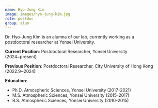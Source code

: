 ```yaml
---
name: Hyo-Jung Kim
image: images/hyo-jung-kim.jpg
role: postdoc
group: alum
---
```


Dr. Hyo-Jung Kim is an alumna of our lab, currently working as a postdoctoral researcher at Yonsei University.

**Current Position**: Postdoctoral Researcher, Yonsei University (2024~present)

**Previous Position**: Postdoctoral Researcher, City University of Hong Kong (2022.9~2024)

**Education**: 
- Ph.D. Atmospheric Sciences, Yonsei University (2017-2021)
- M.S. Atmospheric Sciences, Yonsei University (2015-2017)  
- B.S. Atmospheric Sciences, Yonsei University (2010-2015)
